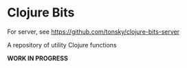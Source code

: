 # Clojure Bits

For server, see https://github.com/tonsky/clojure-bits-server

A repository of utility Clojure functions

**WORK IN PROGRESS**
